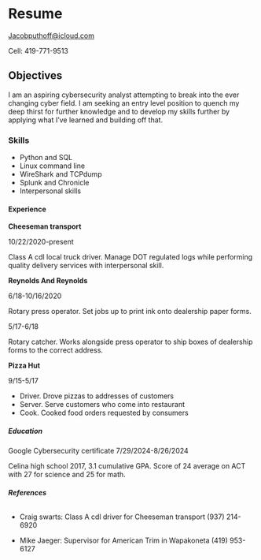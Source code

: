 # **Resume**

Jacobputhoff@icloud.com

Cell: 419-771-9513

## **Objectives**
I am an aspiring cybersecurity analyst attempting to break into the ever changing cyber field. I am seeking an entry level position to quench my deep thirst for further knowledge and to develop my skills further by applying what I’ve learned and building off that.

### **Skills**
- Python and SQL
- Linux command line
- WireShark and TCPdump
- Splunk and Chronicle
- Interpersonal skills

#### **Experience** 

**Cheeseman transport**
  
  10/22/2020-present
    
  Class A cdl local truck driver. Manage DOT regulated logs while performing quality delivery services with interpersonal skill.

**Reynolds And Reynolds**
  
  6/18-10/16/2020
    
  Rotary press operator. Set jobs up to print ink onto dealership paper forms.
  
  5/17-6/18
    
  Rotary catcher. Works alongside press operator to ship boxes of dealership forms to the correct address.

**Pizza Hut**
  
  9/15-5/17
  
  - Driver. Drove pizzas to addresses of customers
  - Server. Serve customers who come into restaurant 
  - Cook. Cooked food orders requested by consumers

##### **Education**

Google Cybersecurity certificate
  7/29/2024-8/26/2024

Celina high school
2017, 3.1 cumulative GPA. Score of 24 average on ACT with 27 for science and 25 for math.

###### **References**

- Craig swarts: Class A cdl driver for Cheeseman transport (937) 214-6920

- Mike Jaeger: Supervisor for American Trim in Wapakoneta (419) 953-6127



